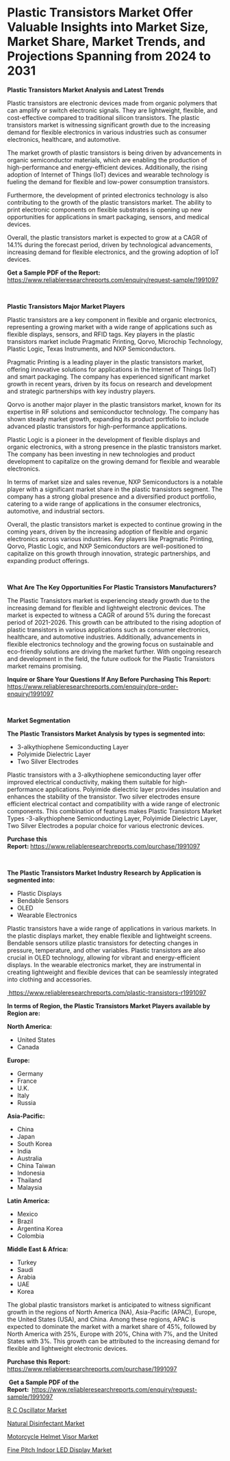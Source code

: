 <p><h1>Plastic Transistors Market Offer Valuable Insights into Market Size, Market Share, Market Trends, and Projections Spanning from 2024 to 2031</h1></p><p><strong>Plastic Transistors Market Analysis and Latest Trends</strong></p>
<p><p>Plastic transistors are electronic devices made from organic polymers that can amplify or switch electronic signals. They are lightweight, flexible, and cost-effective compared to traditional silicon transistors. The plastic transistors market is witnessing significant growth due to the increasing demand for flexible electronics in various industries such as consumer electronics, healthcare, and automotive.</p><p>The market growth of plastic transistors is being driven by advancements in organic semiconductor materials, which are enabling the production of high-performance and energy-efficient devices. Additionally, the rising adoption of Internet of Things (IoT) devices and wearable technology is fueling the demand for flexible and low-power consumption transistors.</p><p>Furthermore, the development of printed electronics technology is also contributing to the growth of the plastic transistors market. The ability to print electronic components on flexible substrates is opening up new opportunities for applications in smart packaging, sensors, and medical devices.</p><p>Overall, the plastic transistors market is expected to grow at a CAGR of 14.1% during the forecast period, driven by technological advancements, increasing demand for flexible electronics, and the growing adoption of IoT devices.</p></p>
<p><strong>Get a Sample PDF of the Report:&nbsp;</strong> <a href="https://www.reliableresearchreports.com/enquiry/request-sample/1991097">https://www.reliableresearchreports.com/enquiry/request-sample/1991097</a></p>
<p>&nbsp;</p>
<p><strong>Plastic Transistors Major Market Players</strong></p>
<p><p>Plastic transistors are a key component in flexible and organic electronics, representing a growing market with a wide range of applications such as flexible displays, sensors, and RFID tags. Key players in the plastic transistors market include Pragmatic Printing, Qorvo, Microchip Technology, Plastic Logic, Texas Instruments, and NXP Semiconductors.</p><p>Pragmatic Printing is a leading player in the plastic transistors market, offering innovative solutions for applications in the Internet of Things (IoT) and smart packaging. The company has experienced significant market growth in recent years, driven by its focus on research and development and strategic partnerships with key industry players.</p><p>Qorvo is another major player in the plastic transistors market, known for its expertise in RF solutions and semiconductor technology. The company has shown steady market growth, expanding its product portfolio to include advanced plastic transistors for high-performance applications.</p><p>Plastic Logic is a pioneer in the development of flexible displays and organic electronics, with a strong presence in the plastic transistors market. The company has been investing in new technologies and product development to capitalize on the growing demand for flexible and wearable electronics.</p><p>In terms of market size and sales revenue, NXP Semiconductors is a notable player with a significant market share in the plastic transistors segment. The company has a strong global presence and a diversified product portfolio, catering to a wide range of applications in the consumer electronics, automotive, and industrial sectors.</p><p>Overall, the plastic transistors market is expected to continue growing in the coming years, driven by the increasing adoption of flexible and organic electronics across various industries. Key players like Pragmatic Printing, Qorvo, Plastic Logic, and NXP Semiconductors are well-positioned to capitalize on this growth through innovation, strategic partnerships, and expanding product offerings.</p></p>
<p>&nbsp;</p>
<p><strong>What Are The Key Opportunities For Plastic Transistors Manufacturers?</strong></p>
<p><p>The Plastic Transistors market is experiencing steady growth due to the increasing demand for flexible and lightweight electronic devices. The market is expected to witness a CAGR of around 5% during the forecast period of 2021-2026. This growth can be attributed to the rising adoption of plastic transistors in various applications such as consumer electronics, healthcare, and automotive industries. Additionally, advancements in flexible electronics technology and the growing focus on sustainable and eco-friendly solutions are driving the market further. With ongoing research and development in the field, the future outlook for the Plastic Transistors market remains promising.</p></p>
<p><strong>Inquire or Share Your Questions If Any Before Purchasing This Report:</strong> <a href="https://www.reliableresearchreports.com/enquiry/pre-order-enquiry/1991097">https://www.reliableresearchreports.com/enquiry/pre-order-enquiry/1991097</a></p>
<p>&nbsp;</p>
<p><strong>Market Segmentation</strong></p>
<p><strong>The Plastic Transistors Market Analysis by types is segmented into:</strong></p>
<p><ul><li>3-alkythiophene Semiconducting Layer</li><li>Polyimide Dielectric Layer</li><li>Two Silver Electrodes</li></ul></p>
<p><p>Plastic transistors with a 3-alkythiophene semiconducting layer offer improved electrical conductivity, making them suitable for high-performance applications. Polyimide dielectric layer provides insulation and enhances the stability of the transistor. Two silver electrodes ensure efficient electrical contact and compatibility with a wide range of electronic components. This combination of features makes Plastic Transistors Market Types -3-alkythiophene Semiconducting Layer, Polyimide Dielectric Layer, Two Silver Electrodes a popular choice for various electronic devices.</p></p>
<p><strong>Purchase this Report:&nbsp;</strong><a href="https://www.reliableresearchreports.com/purchase/1991097">https://www.reliableresearchreports.com/purchase/1991097</a></p>
<p>&nbsp;</p>
<p><strong>The Plastic Transistors Market Industry Research by Application is segmented into:</strong></p>
<p><ul><li>Plastic Displays</li><li>Bendable Sensors</li><li>OLED</li><li>Wearable Electronics</li></ul></p>
<p><p>Plastic transistors have a wide range of applications in various markets. In the plastic displays market, they enable flexible and lightweight screens. Bendable sensors utilize plastic transistors for detecting changes in pressure, temperature, and other variables. Plastic transistors are also crucial in OLED technology, allowing for vibrant and energy-efficient displays. In the wearable electronics market, they are instrumental in creating lightweight and flexible devices that can be seamlessly integrated into clothing and accessories.</p></p>
<p><a href="https://www.reliableresearchreports.com/plastic-transistors-r1991097">&nbsp;https://www.reliableresearchreports.com/plastic-transistors-r1991097</a></p>
<p><strong>In terms of Region, the Plastic Transistors Market Players available by Region are:</strong></p>
<p>
    <p> <strong> North America: </strong>
        <ul>
            <li>United States</li>
            <li>Canada</li>
        </ul>
        </p> 
    <p> <strong> Europe: </strong>
        <ul>
            <li>Germany</li>
            <li>France</li>
            <li>U.K.</li>
            <li>Italy</li>
            <li>Russia</li>
        </ul>
        </p> 
    <p> <strong> Asia-Pacific: </strong>
        <ul>
            <li>China</li>
            <li>Japan</li>
            <li>South Korea</li>
            <li>India</li>
            <li>Australia</li>
            <li>China Taiwan</li>
            <li>Indonesia</li>
            <li>Thailand</li>
            <li>Malaysia</li>
        </ul>
        </p> 
    <p> <strong> Latin America: </strong>
        <ul>
            <li>Mexico</li>
            <li>Brazil</li>
            <li>Argentina Korea</li>
            <li>Colombia</li>
        </ul>
        </p> 
    <p> <strong> Middle East & Africa: </strong>
        <ul>
            <li>Turkey</li>
            <li>Saudi</li>
            <li>Arabia</li>
            <li>UAE</li>
            <li>Korea</li>
        </ul>
    </p>
    </p>
<p><p>The global plastic transistors market is anticipated to witness significant growth in the regions of North America (NA), Asia-Pacific (APAC), Europe, the United States (USA), and China. Among these regions, APAC is expected to dominate the market with a market share of 45%, followed by North America with 25%, Europe with 20%, China with 7%, and the United States with 3%. This growth can be attributed to the increasing demand for flexible and lightweight electronic devices.</p></p>
<p><strong>Purchase this Report: </strong><a href="https://www.reliableresearchreports.com/purchase/1991097">https://www.reliableresearchreports.com/purchase/1991097</a></p>
<p>&nbsp;<strong>Get a Sample PDF of the Report:&nbsp;&nbsp;</strong><a href="https://www.reliableresearchreports.com/enquiry/request-sample/1991097">https://www.reliableresearchreports.com/enquiry/request-sample/1991097</a></p>
<p><strong></strong></p>
<p><p><a href="https://medium.com/@connor.marshall794/r-c-oscillator-market-forecasts-market-trends-and-impact-analysis-2024-2031-a659afca427c">R C Oscillator Market</a></p><p><a href="https://github.com/mqlmqing52/Market-Research-Report-List-1/blob/main/natural-disinfectant-market.md">Natural Disinfectant Market</a></p><p><a href="https://github.com/Jeralderzog65756e/Market-Research-Report-List-1/blob/main/motorcycle-helmet-visor-market.md">Motorcycle Helmet Visor Market</a></p><p><a href="https://medium.com/@dereodrews76856/fine-pitch-indoor-led-display-market-investigation-industry-evolution-and-forecast-till-2031-de6fbdcf4746">Fine Pitch Indoor LED Display Market</a></p></p>